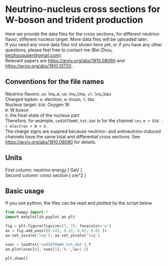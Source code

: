 # Neutrino-nucleus cross sections for W-boson and trident production
Here we provide the data files for the cross sections, for different neutrino flavor, different nucleus target. More data files will be uploaded later.   
If you need any more data files not shown here yet, or if you have any other questions, please feel free to contact me (Bei Zhou, beizhousuper@gmail.com).  
Relevant papers are https://arxiv.org/abs/1910.08090 and https://arxiv.org/abs/1910.10720 .


## Conventions for the file names

Neutrino flavors: ``ve``: \nu_e,  ``vm``: \nu_\mu,   ``vl``: \nu_\tau   
Charged lepton: ``e``: electron,  ``m``: muon,  ``l``: tau  
Nucleus target: ``O16``: Oxygen 16  
``W``: W boson  
``X``: the final-state of the nucleus part  
Therefore, for example, ``veO16TOeWX_tot.dat`` is for the channel ``\nu_e + O16 -> electron + W + X``.  
The charge signs are suppred because neutrino- and antineutrino-induced channels have the same total and differential cross sections. See https://arxiv.org/abs/1910.08090 for details.  

## Units
First column: neutrino energy  [ GeV ]  
Second column: cross section  [ cm^2 ]


## Basic usage

If you use python, the files can be read and plotted by the script below  
```python
from numpy import *
import matplotlib.pyplot as plt

fig = plt.figure(figsize=(7, 7), facecolor='w')
ax = fig.add_axes([0.145, 0.12, 0.82, 0.82 ])
ax.set_xscale('log'); ax.set_yscale('log')

xsec = loadtxt('veO16TOeWX_tot.dat').T
ax.plot(xsec[0], xsec[1],'k-',lw=1.5)

plt.show()
```
